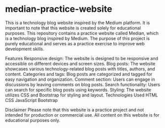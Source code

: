 # median-practice-website
This is a technology blog website inspired by the Medium platform. It is important to note that this website is created solely for educational purposes. 
This repository contains a practice website called Median, which is a technology blog inspired by Medium. The purpose of this project is purely educational and serves as a practice exercise to improve web development skills.

Features
Responsive design: The website is designed to be responsive and accessible on different devices and screen sizes.
Blog posts: The website showcases various technology-related blog posts with titles, authors, and content.
Categories and tags: Blog posts are categorized and tagged for easy navigation and organization.
Comment section: Users can engage in discussions by leaving comments on blog posts.
Search functionality: Users can search for specific blog posts using keywords.
Styling: The website utilizes CSS and Bootstrap for styling and layout.
Technologies Used
HTML
CSS
JavaScript
Bootstrap

Disclaimer
Please note that this website is a practice project and not intended for production or commercial use. All content on this website is for educational purposes only.
